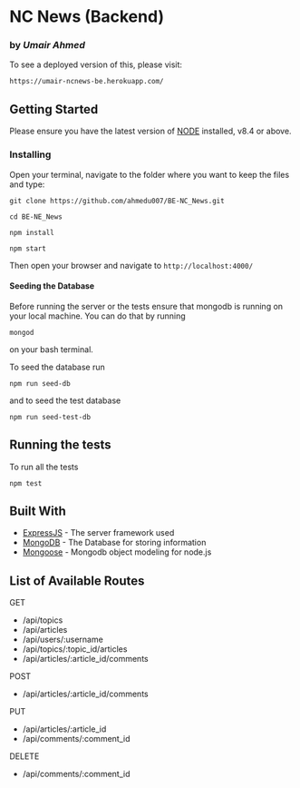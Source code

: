 # NC News (Backend)

### by _Umair Ahmed_

To see a deployed version of this, please visit:

```
https://umair-ncnews-be.herokuapp.com/
```

## Getting Started

Please ensure you have the latest version of [NODE](https://nodejs.org/en/)
installed, v8.4 or above.

### Installing

Open your terminal, navigate to the folder where you want to keep the files and
type:

```
git clone https://github.com/ahmedu007/BE-NC_News.git

cd BE-NE_News

npm install

npm start
```

Then open your browser and navigate to `http://localhost:4000/`

#### Seeding the Database

Before running the server or the tests ensure that mongodb is running on your local machine. You can do that by running

```
mongod
```

on your bash terminal.

To seed the database run

```
npm run seed-db
```

and to seed the test database

```
npm run seed-test-db
```

## Running the tests

To run all the tests

```
npm test
```

## Built With

* [ExpressJS](https://expressjs.com/) - The server framework used
* [MongoDB](https://www.mongodb.com/) - The Database for storing information
* [Mongoose](http://mongoosejs.com/) - Mongodb object modeling for node.js

## List of Available Routes

GET

* /api/topics
* /api/articles
* /api/users/:username
* /api/topics/:topic_id/articles
* /api/articles/:article_id/comments

POST

* /api/articles/:article_id/comments

PUT

* /api/articles/:article_id
* /api/comments/:comment_id

DELETE

* /api/comments/:comment_id
